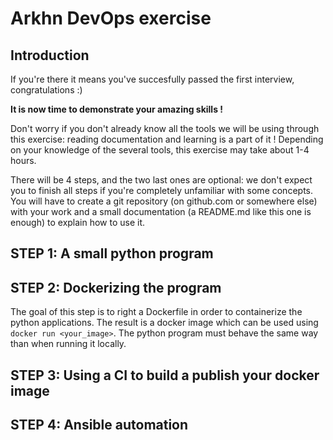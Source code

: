 # Arkhn DevOps exercise

## Introduction

If you're there it means you've succesfully passed the first interview, congratulations :)

**It is now time to demonstrate your amazing skills !**

Don't worry if you don't already know all the tools we will be using through this exercise: reading documentation and learning is a part of it !
Depending on your knowledge of the several tools, this exercise may take about 1-4 hours.

There will be 4 steps, and the two last ones are optional: we don't expect you to finish all steps if you're completely unfamiliar with some concepts.
You will have to create a git repository (on github.com or somewhere else) with your work and a small documentation (a README.md like this one is enough) to explain how to use it.

## STEP 1: A small python program

## STEP 2: Dockerizing the program

The goal of this step is to right a Dockerfile in order to containerize the python applications. The result is a docker image which can be used using `docker run <your_image>`.
The python program must behave the same way than when running it locally.

## STEP 3: Using a CI to build a publish your docker image

## STEP 4: Ansible automation
